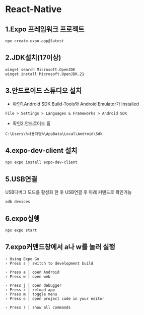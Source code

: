 # React-Native
## 1.Expo 프레임워크 프로젝트
```
npx create-expo-app@latest
```

## 2.JDK설치(17이상)
```
winget search Microsoft.OpenJDK
winget install Microsoft.OpenJDK.21
```

## 3.안드로이드 스튜디오 설치
- 확인1.Android SDK Build-Tools와 Android Emulator가 Installed
```
File > Settings > Languages & Frameworks > Android SDK
```
- 확인2.안드로이드 홈
```
C:\Users\%사용자명%\AppData\Local\Android\Sdk
```

## 4.expo-dev-client 설치
```
npx expo install expo-dev-client
```

## 5.USB연결
USB디버그 모드를 활성화 한 후 USB연결 후 아래 커맨드로 확인가능
```
adb devices
```

## 6.expo실행
```
npx expo start
```

## 7.expo커맨드창에서 a나 w를 눌러 실행
```
› Using Expo Go
› Press s │ switch to development build

› Press a │ open Android
› Press w │ open web

› Press j │ open debugger
› Press r │ reload app
› Press m │ toggle menu
› Press o │ open project code in your editor

› Press ? │ show all commands
```